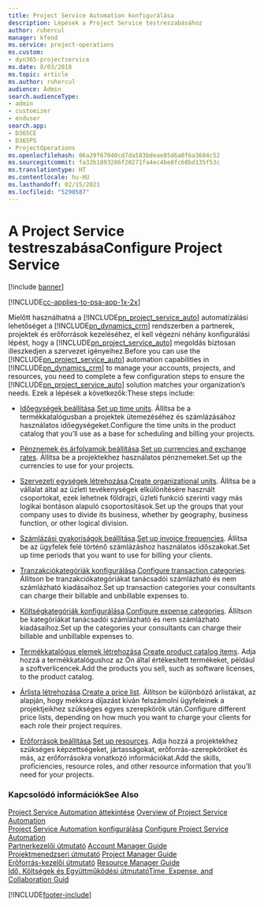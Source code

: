 ```yaml
---
title: Project Service Automation konfigurálása
description: Lépések a Project Service testreszabásához
author: ruhercul
manager: kfend
ms.service: project-operations
ms.custom:
- dyn365-projectservice
ms.date: 8/03/2018
ms.topic: article
ms.author: ruhercul
audience: Admin
search.audienceType:
- admin
- customizer
- enduser
search.app:
- D365CE
- D365PS
- ProjectOperations
ms.openlocfilehash: 06a29f67040cd7da583bdeae85d6a0f6a3684c52
ms.sourcegitcommit: fa32b1893286f20271fa4ec4be8fc68bd135f53c
ms.translationtype: HT
ms.contentlocale: hu-HU
ms.lasthandoff: 02/15/2021
ms.locfileid: "5290587"
---
```

# <a name="configure-project-service"></a><span data-ttu-id="9fc28-103">A Project Service testreszabása</span><span class="sxs-lookup"><span data-stu-id="9fc28-103">Configure Project Service</span></span>

[!include [banner](../includes/psa-now-project-operations.md)]

[!INCLUDE[cc-applies-to-psa-app-1x-2x](../includes/cc-applies-to-psa-app-1x-2x.md)]

<span data-ttu-id="9fc28-104">Mielőtt használhatná a [!INCLUDE[pn_project_service_auto](../includes/pn-project-service-auto.md)] automatizálási lehetőséget a [!INCLUDE[pn_dynamics_crm](../includes/pn-dynamics-crm.md)] rendszerben a partnerek, projektek és erőforrások kezeléséhez, el kell végezni néhány konfigurálási lépést, hogy a [!INCLUDE[pn_project_service_auto](../includes/pn-project-service-auto.md)] megoldás biztosan illeszkedjen a szervezet igényeihez.</span><span class="sxs-lookup"><span data-stu-id="9fc28-104">Before you can use the [!INCLUDE[pn_project_service_auto](../includes/pn-project-service-auto.md)] automation capabilities in [!INCLUDE[pn_dynamics_crm](../includes/pn-dynamics-crm.md)] to manage your accounts, projects, and resources, you need to complete a few configuration steps to ensure the [!INCLUDE[pn_project_service_auto](../includes/pn-project-service-auto.md)] solution matches your organization’s needs.</span></span> <span data-ttu-id="9fc28-105">Ezek a lépések a következők:</span><span class="sxs-lookup"><span data-stu-id="9fc28-105">These steps include:</span></span>  
  
-   <span data-ttu-id="9fc28-106">[Időegységek beállítása](../psa/set-up-time-units.md).</span><span class="sxs-lookup"><span data-stu-id="9fc28-106">[Set up time units](../psa/set-up-time-units.md).</span></span> <span data-ttu-id="9fc28-107">Állítsa be a termékkatalógusban a projektek ütemezéséhez és számlázásához használatos időegységeket.</span><span class="sxs-lookup"><span data-stu-id="9fc28-107">Configure the time units in the product catalog that you’ll use as a base for scheduling and billing your projects.</span></span>  
  
-   <span data-ttu-id="9fc28-108">[Pénznemek és árfolyamok beállítása](../psa/set-up-currencies-exchange-rates.md).</span><span class="sxs-lookup"><span data-stu-id="9fc28-108">[Set up currencies and exchange rates](../psa/set-up-currencies-exchange-rates.md).</span></span> <span data-ttu-id="9fc28-109">Állítsa be a projektekhez használatos pénznemeket.</span><span class="sxs-lookup"><span data-stu-id="9fc28-109">Set up the currencies to use for your projects.</span></span>  
  
-   <span data-ttu-id="9fc28-110">[Szervezeti egységek létrehozása](../psa/create-organizational-units.md).</span><span class="sxs-lookup"><span data-stu-id="9fc28-110">[Create organizational units](../psa/create-organizational-units.md).</span></span> <span data-ttu-id="9fc28-111">Állítsa be a vállalat által az üzleti tevékenységek elkülönítésére használt csoportokat, ezek lehetnek földrajzi, üzleti funkció szerinti vagy más logikai bontáson alapuló csoportosítások.</span><span class="sxs-lookup"><span data-stu-id="9fc28-111">Set up the groups that your company uses to divide its business, whether by geography, business function, or other logical division.</span></span>  
  
-   <span data-ttu-id="9fc28-112">[Számlázási gyakoriságok beállítása](../psa/set-up-invoice-frequencies.md).</span><span class="sxs-lookup"><span data-stu-id="9fc28-112">[Set up invoice frequencies](../psa/set-up-invoice-frequencies.md).</span></span> <span data-ttu-id="9fc28-113">Állítsa be az ügyfelek felé történő számlázáshoz használatos időszakokat.</span><span class="sxs-lookup"><span data-stu-id="9fc28-113">Set up time periods that you want to use for billing your clients.</span></span>  
  
-   <span data-ttu-id="9fc28-114">[Tranzakciókategóriák konfigurálása](../psa/configure-transaction-categories.md).</span><span class="sxs-lookup"><span data-stu-id="9fc28-114">[Configure transaction categories](../psa/configure-transaction-categories.md).</span></span> <span data-ttu-id="9fc28-115">Állítson be tranzakciókategóriákat tanácsadói számlázható és nem számlázható kiadásaihoz.</span><span class="sxs-lookup"><span data-stu-id="9fc28-115">Set up transaction categories your consultants can charge their billable and unbillable expenses to.</span></span>  
  
-   <span data-ttu-id="9fc28-116">[Költségkategóriák konfigurálása](../psa/configure-expense-categories.md).</span><span class="sxs-lookup"><span data-stu-id="9fc28-116">[Configure expense categories](../psa/configure-expense-categories.md).</span></span> <span data-ttu-id="9fc28-117">Állítson be kategóriákat tanácsadói számlázható és nem számlázható kiadásaihoz.</span><span class="sxs-lookup"><span data-stu-id="9fc28-117">Set up the categories your consultants can charge their billable and unbillable expenses to.</span></span>  
  
-   <span data-ttu-id="9fc28-118">[Termékkatalógus elemek létrehozása](../psa/create-product-catalog-items.md).</span><span class="sxs-lookup"><span data-stu-id="9fc28-118">[Create product catalog items](../psa/create-product-catalog-items.md).</span></span> <span data-ttu-id="9fc28-119">Adja hozzá a termékkatalógushoz az Ön által értékesített termékeket, például a szoftverlicencek.</span><span class="sxs-lookup"><span data-stu-id="9fc28-119">Add the products you sell, such as software licenses, to the product catalog.</span></span>  
  
-   <span data-ttu-id="9fc28-120">[Árlista létrehozása](../psa/create-price-list.md).</span><span class="sxs-lookup"><span data-stu-id="9fc28-120">[Create a price list](../psa/create-price-list.md).</span></span> <span data-ttu-id="9fc28-121">Állítson be különböző árlistákat, az alapján, hogy mekkora díjazást kíván felszámolni ügyfeleinek a projektjeikhez szükséges egyes szerepkörök után.</span><span class="sxs-lookup"><span data-stu-id="9fc28-121">Configure different price lists, depending on how much you want to charge your clients for each role their project requires.</span></span>  
  
-   <span data-ttu-id="9fc28-122">[Erőforrások beállítása](../psa/set-up-resources.md).</span><span class="sxs-lookup"><span data-stu-id="9fc28-122">[Set up resources](../psa/set-up-resources.md).</span></span> <span data-ttu-id="9fc28-123">Adja hozzá a projektekhez szükséges képzettségeket, jártasságokat, erőforrás-szerepköröket és más, az erőforrásokra vonatkozó információkat.</span><span class="sxs-lookup"><span data-stu-id="9fc28-123">Add the skills, proficiencies, resource roles, and other resource information that you’ll need for your projects.</span></span>  
  
### <a name="see-also"></a><span data-ttu-id="9fc28-124">Kapcsolódó információk</span><span class="sxs-lookup"><span data-stu-id="9fc28-124">See Also</span></span>  
 <span data-ttu-id="9fc28-125">[Project Service Automation áttekintése](../psa/overview.md) </span><span class="sxs-lookup"><span data-stu-id="9fc28-125">[Overview of Project Service Automation](../psa/overview.md) </span></span>  
 <span data-ttu-id="9fc28-126">[Project Service Automation konfigurálása](../psa/configure.md) </span><span class="sxs-lookup"><span data-stu-id="9fc28-126">[Configure Project Service Automation](../psa/configure.md) </span></span>  
 <span data-ttu-id="9fc28-127">[Partnerkezelői útmutató](../psa/account-manager-guide.md) </span><span class="sxs-lookup"><span data-stu-id="9fc28-127">[Account Manager Guide](../psa/account-manager-guide.md) </span></span>  
 <span data-ttu-id="9fc28-128">[Projektmenedzseri útmutató](../psa/project-manager-guide.md) </span><span class="sxs-lookup"><span data-stu-id="9fc28-128">[Project Manager Guide](../psa/project-manager-guide.md) </span></span>  
 <span data-ttu-id="9fc28-129">[Erőforrás-kezelői útmutató](../psa/resource-manager-guide.md) </span><span class="sxs-lookup"><span data-stu-id="9fc28-129">[Resource Manager Guide](../psa/resource-manager-guide.md) </span></span>  
 [<span data-ttu-id="9fc28-130">Idő, Költségek és Együttműködési útmutató</span><span class="sxs-lookup"><span data-stu-id="9fc28-130">Time, Expense, and Collaboration Guid</span></span>](../psa/time-expense-collaboration-guide.md)


[!INCLUDE[footer-include](../includes/footer-banner.md)]